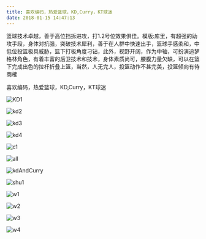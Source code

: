 ```yaml
---
title: 喜欢编码，热爱篮球，KD,Curry，KT球迷 
date: 2018-01-15 14:47:13
---
```




篮球技术卓越，善于高位挡拆进攻，打1.2号位效果俱佳。模版:库里，有超强的助攻手段，身体对抗强，突破技术犀利，善于在人群中快速出手，篮球手感柔和，中低位投篮极具威胁，篮下打板角度刁钻，此外，视野开阔，作为中轴，可扮演追梦格林角色，有着丰富的后卫技术和技术，身体素质尚可，腰腹力量欠缺，可以在篮下完成出色的拉杆折叠上篮，当然，人无完人，投篮动作不甚完美，投篮倾向有待商榷


喜欢编码，热爱篮球，KD,Curry，KT球迷 

![KD1][KD1]

![kd2][kd2]

![kd3][kd3]

![kd4][kd4]

![c1][c1]

![all][all]


![kdAndCurry][kdAndCurry]

![shu1][shu1]

![w1][w1]

![w2][w2]

![w3][w3]

![w4][w4]

[KD1]: /images/nba/kd1.jpg
[kd2]:/images/nba/kd2.jpg
[kd3]:/images/nba/kd3.jpg
[kd4]:/images/nba/kd4.jpg
[c1]:/images/nba/curry1.jpg
[all]:/images/nba/all.jpg
[kdAndCurry]:/images/nba/curryAndKd.jpg
[shu1]:/images/nba/shuihua.jpg
[w1]:/images/nba/w1.jpg
[w2]:/images/nba/w2.jpg
[w3]:/images/nba/w3.jpg
[w4]:/images/nba/w4.jpg

